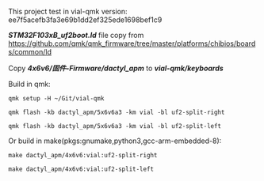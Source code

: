 This project test in vial-qmk version: ee7f5acefb3fa3e69b1dd2ef325ede1698bef1c9

***STM32F103xB_uf2boot.ld*** file copy from https://github.com/qmk/qmk_firmware/tree/master/platforms/chibios/boards/common/ld

Copy ***4x6v6/固件-Firmware/dactyl_apm*** to ***vial-qmk/keyboards***

Build in qmk:
```
qmk setup -H ~/Git/vial-qmk

qmk flash -kb dactyl_apm/5x6v6a3 -km vial -bl uf2-split-right

qmk flash -kb dactyl_apm/5x6v6a3 -km vial -bl uf2-split-left
```

Or build in make(pkgs:gnumake,python3,gcc-arm-embedded-8):
```
make dactyl_apm/4x6v6:vial:uf2-split-right

make dactyl_apm/4x6v6:vial:uf2-split-left
```